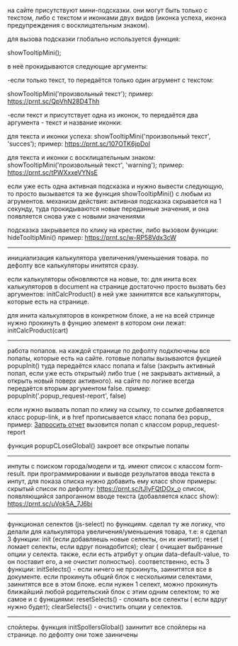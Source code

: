 на сайте присутствуют мини-подсказки.
они могут быть только с текстом, либо c текстом и иконками двух видов (иконка успеха, иконка предупреждения с восклицательным знаком).

для вызова подсказки глобально используется функция:

showTooltipMini();

в неё прокидываются следующие аргументы:

-если только текст, то передаётся только один агрумент с текстом:

showTooltipMini('произвольный текст');
пример:
https://prnt.sc/QpVhN28D4Thh

-если текст и присутствует одна из иконок, то передаётся два аргумента - текст и название иконки:

для текста и иконки успеха:
showTooltipMini('произвольный текст', 'succes');
пример:
https://prnt.sc/107OTK6jpDoI

для текста и иконки с восклицательным знаком:
showTooltipMini('произвольный текст', 'warning');
пример:
https://prnt.sc/tPWXxxeVYNsE

если уже есть одна активная подсказка и нужно вывести следующую, то просто вызывается та же функция showTooltipMini() с любым из агрументов.
механизм действия:
активная подсказка скрывается на 1 секунду, туда прокидываются новые переданные значения, и она появляется снова уже с новыми значениями

подсказка закрывается по клику на крестик, либо вызовом функции:
hideTooltipMini()
пример:
https://prnt.sc/w-RP58Vdx3cW

___

инициализация калькулятора увеличения/уменьшения товара.
по дефолту все калькуляторы инитятся сразу.

если калькуляторы обновляются на новые, то:
для инита всех калькуляторов в document на странице достаточно просто вызвать без аргументов:
initCalcProduct()
в ней уже заинитятся все калькуляторы, которые есть на странице.

для инита калькуляторов в конкретном блоке, а не на всей стринце нужно прокинуть в фунцию элемент в котором они лежат:
initCalcProduct(cart)

___

работа попапов. на каждой странице по дефолту подключены все попапы, которые есть на сайте.
готовые попапы вызываются фукцией popupInit() туда передаётся класс попапа и false (закрыть активный попап, если уже есть открытый) либо true ( не закрывать активный, а открыть новый поверх активного). на сайте по логике всегда передаётся вторым аргументом false.
пример:
popupInit('.popup_request-report', false)

если нужно вызвать попап по клику на ссылку, то ссылке добавляется класс popup-link, и в href прописывается класс попапа без popup_ 
пример:
<a href="#request-report" class="popup-link">Запросить отчет</a>
вызовится попап с классом popup_request-report

функция popupCLoseGlobal() закроет все открытые попапы

___

инпуты с поиском города/модели и тд.
имеют список с классом form-result. при программировании и выводе результатов ввода текста в инпут, для показа списка нужно добавить ему класс show
примеры:
скрытый список по дефолту:
https://prnt.sc/tJIyFQtDOx_o
список, появляющийся запроганном вводе текста (добавляется класс show):
https://prnt.sc/uVok5A_7J6bi

___

функционал селектов (js-select)
по функциям. сделал ту же логику, что делали для калькулятора увеличения/уменьшения товара, т.е:
я сделал 3 функции:
init (если добавляешь новые селекты, он их инитит);
reset ( ломает селекты, если вдруг понадобится);
clear ( очищает выбранные опции у селекта. также, если есть атрибут у опции data-default-value, то он поставит его, а не очистит полностью).
соответственно, есть 3 функции:
initSelects() - если ничего не прокинуть, заинитятся все в документе. если прокинуть общий блок с несколькими селектами, заинитятся все в этом блоке. если нужен 1 селект, можно прокинуть ближайший любой родительский блок с этим одним селектом;
то же самое и с функциями:
resetSelects() - сломать все селекты ( если вдруг нужно будет);
clearSelects() - очистить опции у селектов.

___

спойлеры.
функция initSpollersGlobal() заинитит все спойлеры на странице. по дефолту они тоже заиничены